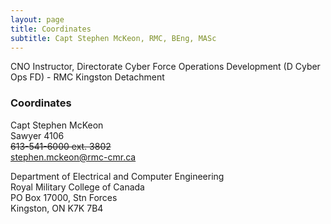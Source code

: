 ```yaml
---
layout: page
title: Coordinates
subtitle: Capt Stephen McKeon, RMC, BEng, MASc
---
```


CNO Instructor, Directorate Cyber Force Operations Development (D Cyber Ops FD) - RMC Kingston Detachment

### Coordinates 
Capt Stephen McKeon  
Sawyer 4106  
<s>613-541-6000 ext.  3802</s><br>
stephen.mckeon@rmc-cmr.ca 


Department of Electrical and Computer Engineering  
Royal Military College of Canada  
PO Box 17000, Stn Forces  
Kingston, ON K7K 7B4  
